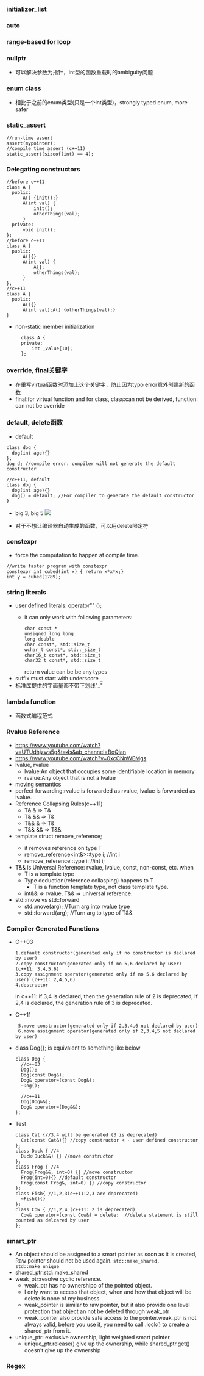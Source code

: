 ### initializer_list
### auto
### range-based for loop
### nullptr
  - 可以解决参数为指针，int型的函数重载时的ambiguity问题
### enum class
  - 相比于之前的enum类型(只是一个int类型)，strongly typed enum, more safer
### static_assert
  ```
  //run-time assert
  assert(mypointer);
  //compile time assert (c++11)
  static_assert(sizeof(int) == 4);
  ```
### Delegating constructors
  ```
  //before c++11
  class A {
    public:
        A() {init();}
        A(int val) {
            init(); 
            otherThings(val);
        }
    private:
        void init();
  };
  //before c++11
  class A {
    public:
        A(){}
        A(int val) {
            A{};  
            otherThings(val);
        }
  };
  //c++11
  class A {
    public:
        A(){}
        A(int val):A() {otherThings(val);}
  }
  ```
- non-static member initialization
  ```
    class A {
    private:
        int _value{10};
    };
  ```
### override, final关键字
 - 在重写virtual函数时添加上这个关键字，防止因为typo error意外创建新的函数
 - final:for virtual function and for class, class:can not be derived, function: can not be override
### default, delete函数
 - default
  ```
  class dog {
    dog(int age){}
  };
  dog d; //compile error: compiler will not generate the default constructor

  //c++11, default
  class dog {
    dog(int age){}
    dog() = default; //For compiler to generate the default constructor
  }
  ```
 - big 3, big 5 
    ![](images/big3-big5.png)

 - 对于不想让编译器自动生成的函数，可以用delete限定符
### constexpr
 - force the computation to happen at compile time.
  ```
  //write faster program with constexpr
  constexpr int cubed(int x) { return x*x*x;}
  int y = cubed(1789);
  ```
### string literals
 - user defined literals: <return> operator"" <suffix>(<parameters>);
   - it can only work with following parameters:
      ```
      char const *
      unsigned long long
      long double
      char const*, std::size_t
      wchar_t const*, std::_size_t
      char16_t const*, std::size_t
      char32_t const*, std::size_t
      ```
      return value can be be any types
  - suffix must start with underscore `_`
- 标准库提供的字面量都不带下划线"_"
### lambda function
- 函数式编程范式
### Rvalue Reference
- https://www.youtube.com/watch?v=UTUdhjzws5g&t=4s&ab_channel=BoQian
- https://www.youtube.com/watch?v=0xcCNnWEMgs
- lvalue, rvalue
  - lvalue:An object that occupies some identifiable location in memory
  - rvalue:Any object that is not a lvalue
- moving semantics
- perfect forwarding:rvalue is forwarded as rvalue, lvalue is forwarded as lvalue.
- Reference Collapsing Rules(c++11)
  - T& & => T&
  - T& && => T&
  - T&& & => T&
  - T&& && => T&&
- template <typename T> struct remove_reference;   
  - it removes reference on type T
  - remove_reference<int&>::type i;  //int i
  - remove_reference<int>::type i: //int i;
- T&& is Universal Reference: rvalue, lvalue, const, non-const, etc.
  when 
  - T is a template type
  - Type deduction(reference collasping) happens to T
     - T is a function template type, not class template type.
  - int&& => rvalue, T&& => universal reference.
- std::move vs std::forward
  - std::move<T>(arg); //Turn arg into rvalue type
  - std::forward<T>(arg); //Turn arg to type of T&&

### Compiler Generated Functions
- C++03
   ```
   1.default constructor(generated only if no constructor is declared by user)
   2.copy constructor(generated only if no 5,6 declared by user)(c++11: 3,4,5,6)
   3.copy assignment operator(generated only if no 5,6 declared by user) (c++11: 2,4,5,6)
   4.destructor
   ```
   
   in c++11: if 3,4 is declared, then the generation rule of 2 is deprecated, if 2,4 is declared,  the generation rule of 3 is deprecated.
   
- C++11
  
  ```
   5.move constructor(generated only if 2,3,4,6 not declared by user)
   6.move assignment operator(generated only if 2,3,4,5 not declared by user)
  ```
  
- class Dog{}; is equivalent to something like below
  ```
  class Dog {
    //c++03
    Dog();
    Dog(const Dog&);
    Dog& operator=(const Dog&);
    ~Dog();
  
    //c++11
    Dog(Dog&&);
    Dog& operator=(Dog&&);
  };
  ```
  
- Test
  ```
  class Cat {//3,4 will be generated (3 is deprecated)
    Cat(const Cat&){} //copy constructor < - user defined constructor
  };
  class Duck { //4
    Duck(Duck&&) {} //move constructor
  };
  class Frog { //4
    Frog(Frog&&, int=0) {} //move constructor
    Frog(int=0){} //default constructor
    Frog(const Frog&, int=0) {} //copy constructor
  };
  class Fish{ //1,2,3(c++11:2,3 are deprecated)
    ~Fish(){}
  };
  class Cow { //1,2,4 (c++11: 2 is deprecated)
    Cow& operator=(const Cow&) = delete;  //delete statement is still counted as delcared by user
  };
  ```
### smart_ptr
- An object should be assigned to a smart pointer as soon as it is created,  Raw pointer should not be used again. `std::make_shared, std::make_unique`
- shared_ptr:std::make_shared
- weak_ptr:resolve cyclic reference.
  - weak_ptr has no ownershipo of the pointed object.
  - I only want to access that object, when and how that object will be delete is none of my business.
  - weak_pointer is similar to raw pointer, but it also provide one level protection that object an not be deleted through weak_ptr
  - weak_pointer also provide safe access to the pointer.weak_ptr is not always valid,
   before you use it, you need to call .lock() to create a shared_ptr from it.
- unique_ptr: exclusive ownership, light weighted smart pointer
  - unique_ptr.release() give up the ownership, while shared_ptr.get() doesn't give up the ownership

### Regex